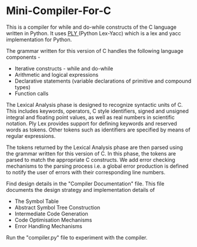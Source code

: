 # Mini-Compiler-For-C

This is a compiler for while and do-while constructs of the C language written in Python. It uses <a href='https://www.dabeaz.com/ply/'> PLY </a> (Python Lex-Yacc) which is a lex and yacc implementation for Python.

The grammar written for this version of C handles the following language components -
* Iterative constructs - while and do-while
* Arithmetic and logical expressions
* Declarative statements (variable declarations of primitive and compound types)
* Function calls

The Lexical Analysis phase is designed to recognize syntactic units of C. This includes keywords, operators, C style identifiers, signed and unsigned integral and floating point values, as well as real numbers in scientific notation. Ply Lex provides support for defining keywords and reserved words as tokens. Other tokens such as identifiers are specified by means of regular expressions.

The tokens returned by the Lexical Analysis phase are then parsed using the grammar written for this version of C. In this phase, the tokens are parsed to match the appropriate C constructs. We add error checking mechanisms to the parsing process i.e. a global error production is defined to notify the user of errors with their corresponding line numbers.


Find design details in the "Compiler Documentation" file. This file documents the design strategy and implementation details of 
* The Symbol Table
* Abstract Symbol Tree Construction 
* Intermediate Code Generation
* Code Optimisation Mechanisms
* Error Handling Mechanisms

Run the "compiler.py" file to experiment with the compiler.
